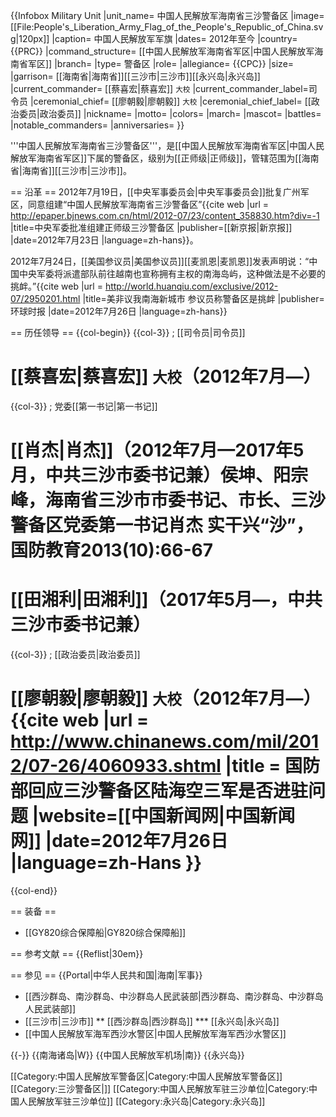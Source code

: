 {{Infobox Military Unit
|unit_name= 中国人民解放军海南省三沙警备区
|image= [[File:People's_Liberation_Army_Flag_of_the_People's_Republic_of_China.svg|120px]]
|caption= 中国人民解放军军旗
|dates= 2012年至今 
|country= {{PRC}}
|command_structure= [[中国人民解放军海南省军区|中国人民解放军海南省军区]]
|branch=
|type= 警备区
|role=
|allegiance= {{CPC}}
|size=
|garrison= [[海南省|海南省]][[三沙市|三沙市]][[永兴岛|永兴岛]]
|current_commander= [[蔡喜宏|蔡喜宏]] <small>大校</small>
|current_commander_label=司令员 
|ceremonial_chief= [[廖朝毅|廖朝毅]] <small>大校</small>
|ceremonial_chief_label= [[政治委员|政治委员]]
|nickname=
|motto=
|colors=
|march=
|mascot=
|battles=
|notable_commanders=
|anniversaries=
}}

'''中国人民解放军海南省三沙警备区'''，是[[中国人民解放军海南省军区|中国人民解放军海南省军区]]下属的警备区，级别为[[正师级|正师级]]，管辖范围为[[海南省|海南省]][[三沙市|三沙市]]。

== 沿革 ==
2012年7月19日，[[中央军事委员会|中央军事委员会]]批复广州军区，同意组建“中国人民解放军海南省三沙警备区”<ref>{{cite web |url = http://epaper.bjnews.com.cn/html/2012-07/23/content_358830.htm?div=-1 |title=中央军委批准组建正师级三沙警备区 |publisher=[[新京报|新京报]] |date=2012年7月23日 |language=zh-hans}}</ref>。

2012年7月24日，[[美国参议员|美国参议员]][[麦凯恩|麦凯恩]]发表声明说：“中国中央军委将派遣部队前往越南也宣称拥有主权的南海岛屿，这种做法是不必要的挑衅。”<ref>{{cite web |url = http://world.huanqiu.com/exclusive/2012-07/2950201.html |title=美非议我南海新城市 参议员称警备区是挑衅 |publisher=环球时报 |date=2012年7月26日 |language=zh-hans}}</ref>

== 历任领导 ==
{{col-begin}}
{{col-3}}
; [[司令员|司令员]]
# [[蔡喜宏|蔡喜宏]] <small>大校</small>（2012年7月—）

{{col-3}}
; 党委[[第一书记|第一书记]]
# [[肖杰|肖杰]]（2012年7月—2017年5月，中共三沙市委书记兼）<ref>侯坤、阳宗峰，海南省三沙市市委书记、市长、三沙警备区党委第一书记肖杰 实干兴“沙”，国防教育2013(10):66-67</ref>
# [[田湘利|田湘利]]（2017年5月—，中共三沙市委书记兼）

{{col-3}}
; [[政治委员|政治委员]]
# [[廖朝毅|廖朝毅]] <small>大校</small>（2012年7月—）<ref>{{cite web |url = http://www.chinanews.com/mil/2012/07-26/4060933.shtml |title = 国防部回应三沙警备区陆海空三军是否进驻问题 |website=[[中国新闻网|中国新闻网]] |date=2012年7月26日 |language=zh-Hans }}</ref>
{{col-end}}

== 装备 ==
* [[GY820综合保障船|GY820综合保障船]]

== 参考文献 ==
{{Reflist|30em}}

== 参见 ==
{{Portal|中华人民共和国|海南|军事}}
* [[西沙群岛、南沙群岛、中沙群岛人民武装部|西沙群岛、南沙群岛、中沙群岛人民武装部]]
* [[三沙市|三沙市]]
** [[西沙群岛|西沙群岛]]
*** [[永兴岛|永兴岛]]
* [[中国人民解放军海军西沙水警区|中国人民解放军海军西沙水警区]]

{{-}}
{{南海诸岛|W}}
{{中国人民解放军机场|南}}
{{永兴岛}}

[[Category:中国人民解放军警备区|Category:中国人民解放军警备区]]
[[Category:三沙警备区|]]
[[Category:中国人民解放军驻三沙单位|Category:中国人民解放军驻三沙单位]]
[[Category:永兴岛|Category:永兴岛]]
